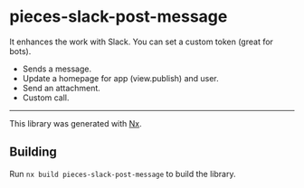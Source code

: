 # pieces-slack-post-message

It enhances the work with Slack. You can set a custom token (great for bots).

- Sends a message.
- Update a homepage for app (view.publish) and user.
- Send an attachment.
- Custom call.

---

This library was generated with [Nx](https://nx.dev).

## Building

Run `nx build pieces-slack-post-message` to build the library.
